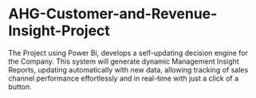 # AHG-Customer-and-Revenue-Insight-Project
 The Project using Power Bi, develops a self-updating decision engine for the Company. This system will generate dynamic Management Insight Reports, updating automatically with new data, allowing  tracking of sales channel performance effortlessly and in real-time with just a click of a button.
